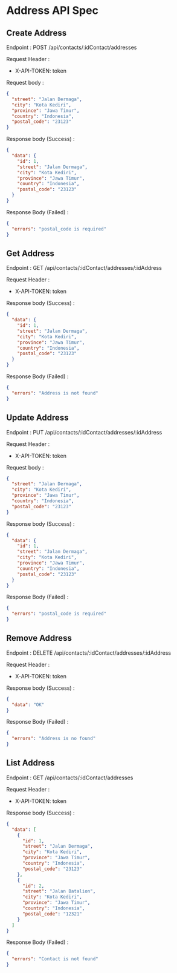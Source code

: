 # Address API Spec

## Create Address

Endpoint : POST /api/contacts/:idContact/addresses

Request Header :

- X-API-TOKEN: token

Request body :

```json
{
  "street": "Jalan Dermaga",
  "city": "Kota Kediri",
  "province": "Jawa Timur",
  "country": "Indonesia",
  "postal_code": "23123"
}
```

Response body (Success) :

```json
{
  "data": {
    "id": 1,
    "street": "Jalan Dermaga",
    "city": "Kota Kediri",
    "province": "Jawa Timur",
    "country": "Indonesia",
    "postal_code": "23123"
  }
}
```

Response Body (Failed) :

```json
{
  "errors": "postal_code is required"
}
```

## Get Address

Endpoint : GET /api/contacts/:idContact/addresses/:idAddress

Request Header :

- X-API-TOKEN: token

Response body (Success) :

```json
{
  "data": {
    "id": 1,
    "street": "Jalan Dermaga",
    "city": "Kota Kediri",
    "province": "Jawa Timur",
    "country": "Indonesia",
    "postal_code": "23123"
  }
}
```

Response Body (Failed) :

```json
{
  "errors": "Address is not found"
}
```

## Update Address

Endpoint : PUT /api/contacts/:idContact/addresses/:idAddress

Request Header :

- X-API-TOKEN: token

Request body :

```json
{
  "street": "Jalan Dermaga",
  "city": "Kota Kediri",
  "province": "Jawa Timur",
  "country": "Indonesia",
  "postal_code": "23123"
}
```

Response body (Success) :

```json
{
  "data": {
    "id": 1,
    "street": "Jalan Dermaga",
    "city": "Kota Kediri",
    "province": "Jawa Timur",
    "country": "Indonesia",
    "postal_code": "23123"
  }
}
```

Response Body (Failed) :

```json
{
  "errors": "postal_code is required"
}
```

## Remove Address

Endpoint : DELETE /api/contacts/:idContact/addresses/:idAddress

Request Header :

- X-API-TOKEN: token

Response body (Success) :

```json
{
  "data": "OK"
}
```

Response Body (Failed) :

```json
{
  "errors": "Address is no found"
}
```

## List Address

Endpoint : GET /api/contacts/:idContact/addresses

Request Header :

- X-API-TOKEN: token

Response body (Success) :

```json
{
  "data": [
    {
      "id": 1,
      "street": "Jalan Dermaga",
      "city": "Kota Kediri",
      "province": "Jawa Timur",
      "country": "Indonesia",
      "postal_code": "23123"
    },
    {
      "id": 2,
      "street": "Jalan Batalion",
      "city": "Kota Kediri",
      "province": "Jawa Timur",
      "country": "Indonesia",
      "postal_code": "12321"
    }
  ]
}
```

Response Body (Failed) :

```json
{
  "errors": "Contact is not found"
}
```
